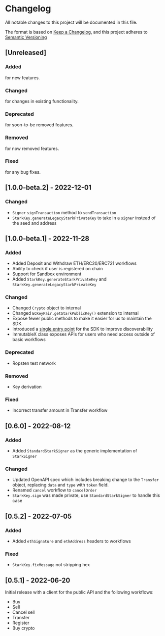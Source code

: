 # Changelog

All notable changes to this project will be documented in this file.

The format is based on [Keep a Changelog](https://keepachangelog.com/en/1.0.0/), and this project
adheres to [Semantic Versioning](https://semver.org/spec/v2.0.0.html)

## [Unreleased]

### Added

for new features.

### Changed

for changes in existing functionality.

### Deprecated

for soon-to-be removed features.

### Removed

for now removed features.

### Fixed

for any bug fixes.

## [1.0.0-beta.2] - 2022-12-01

### Changed

* `Signer` `signTransaction` method to `sendTransaction`
* `StarkKey.generateLegacyStarkPrivateKey` to take in a `signer` instead of the seed and address

## [1.0.0-beta.1] - 2022-11-28

### Added

* Added Deposit and Withdraw ETH/ERC20/ERC721 workflows
* Ability to check if user is registered on chain
* Support for Sandbox environment
* Added `StarkKey.generateStarkPrivateKey` and `StarkKey.generateLegacyStarkPrivateKey`

### Changed

* Changed `Crypto` object to internal
* Changed `ECKeyPair.getStarkPublicKey()` extension to internal
* Expose fewer public methods to make it easier for us to maintain the SDK.
* Introduced a [single entry point](https://github.com/immutable/imx-core-sdk-kotlin-jvm/blob/main/imx-core-sdk-kotlin-jvm/src/main/kotlin/com/immutable/sdk/ImmutableX.kt) for the SDK to improve discoverability
* ImmutableX class exposes APIs for users who need access outside of basic workflows

### Deprecated

* Ropsten test network

### Removed

* Key derivation

### Fixed

* Incorrect transfer amount in Transfer workflow

## [0.6.0] - 2022-08-12

### Added

* Added `StandardStarkSigner` as the generic implementation of `StarkSigner`

### Changed

* Updated OpenAPI spec which includes breaking change to the `Transfer` object, replacing `data`
  and `type` with `token` field.
* Renamed `cancel` workflow to `cancelOrder`
* `StarkKey.sign` was made private, use `StandardStarkSigner` to handle this case

## [0.5.2] - 2022-07-05

### Added

* Added `ethSignature` and `ethAddress` headers to workflows

### Fixed

* `StarkKey.fixMessage` not stripping hex

## [0.5.1] - 2022-06-20

Initial release with a client for the public API and the following workflows:

* Buy
* Sell
* Cancel sell
* Transfer
* Register
* Buy crypto